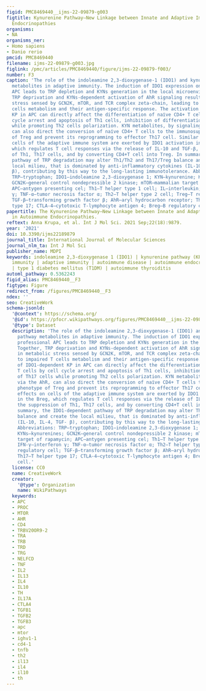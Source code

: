 ```yaml
---
figid: PMC8469440__ijms-22-09879-g003
figtitle: Kynurenine Pathway—New Linkage between Innate and Adaptive Immunity in Autoimmune
  Endocrinopathies
organisms:
- NA
organisms_ner:
- Homo sapiens
- Danio rerio
pmcid: PMC8469440
filename: ijms-22-09879-g003.jpg
figlink: /pmc/articles/PMC8469440/figure/ijms-22-09879-f003/
number: F3
caption: 'The role of the indoleamine 2,3-dioxygenase-1 (IDO1) and kynurenine pathway
  metabolites in adaptive immunity. The induction of IDO1 expression on professional
  APC leads to TRP depletion and KYNs generation in the local microenvironment. Together,
  TRP deprivation and KYNs-dependent activation of AhR signaling result in metabolic
  stress sensed by GCN2K, mTOR, and TCR complex zeta-chain, leading to impaired T
  cells metabolism and their antigen-specific response. The activation of IDO1-dependent
  KP in APC can directly affect the differentiation of naїve CD4+ T cells by cell
  cycle arrest and apoptosis of Th1 cells, inhibition of differentiation of Th17 cells
  while promoting Th2 cells polarization. KYN metabolites, by signaling via the AhR,
  can also direct the conversion of naїve CD4+ T cells to the immunosuppressive phenotype
  of Treg and prevent its reprogramming to effector Th17 cell. Similar effects on
  cells of the adaptive immune system are exerted by IDO1 activation in the Breg,
  which regulates T cell responses via the release of IL-10 and TGF-β, the suppression
  of Th1, Th17 cells, and by converting CD4+T cell into Treg. In summary, the IDO1-dependent
  pathway of TRP degradation may alter Th1/Th2 and Th17/Treg balance and create the
  local milieu, that is dominated by anti-inflammatory cytokines (IL-10, IL-4, TGF-
  β), contributing by this way to the long-lasting immunotolerance. Abbreviations:
  TRP—tryptophan; IDO1—indoleamine 2,3-dioxygenase 1; KYN—kynurenine; KYNs—kynurenines;
  GCN2K—general control nondepressible 2 kinase; mTOR—mammalian target of rapamycin;
  APC—antygen presenting cel; Th1—T helper type 1 cell; IL—interleukin; IFN-γ—interferon
  γ; TNF-α—tumor necrosis factor α; Th2—T helper type 2 cell; Treg—T regulatory cell;
  TGF-β—transforming growth factor β; AhR—aryl hydrocarbon receptor; Th17—T helper
  type 17; CTLA-4—cytotoxic T-lymphocyte antigen 4; Breg—B regulatory cell.'
papertitle: The Kynurenine Pathway—New Linkage between Innate and Adaptive Immunity
  in Autoimmune Endocrinopathies.
reftext: Anna Krupa, et al. Int J Mol Sci. 2021 Sep;22(18):9879.
year: '2021'
doi: 10.3390/ijms22189879
journal_title: International Journal of Molecular Sciences
journal_nlm_ta: Int J Mol Sci
publisher_name: MDPI
keywords: indoleamine 2,3-dioxygenase 1 (IDO1) | kynurenine pathway (KP) | innate
  immunity | adaptive immunity | autoimmune disease | autoimmune endocrinopathies
  | type 1 diabetes mellitus (T1DM) | autoimmune thyroiditis
automl_pathway: 0.5362243
figid_alias: PMC8469440__F3
figtype: Figure
redirect_from: /figures/PMC8469440__F3
ndex: ''
seo: CreativeWork
schema-jsonld:
  '@context': https://schema.org/
  '@id': https://pfocr.wikipathways.org/figures/PMC8469440__ijms-22-09879-g003.html
  '@type': Dataset
  description: 'The role of the indoleamine 2,3-dioxygenase-1 (IDO1) and kynurenine
    pathway metabolites in adaptive immunity. The induction of IDO1 expression on
    professional APC leads to TRP depletion and KYNs generation in the local microenvironment.
    Together, TRP deprivation and KYNs-dependent activation of AhR signaling result
    in metabolic stress sensed by GCN2K, mTOR, and TCR complex zeta-chain, leading
    to impaired T cells metabolism and their antigen-specific response. The activation
    of IDO1-dependent KP in APC can directly affect the differentiation of naїve CD4+
    T cells by cell cycle arrest and apoptosis of Th1 cells, inhibition of differentiation
    of Th17 cells while promoting Th2 cells polarization. KYN metabolites, by signaling
    via the AhR, can also direct the conversion of naїve CD4+ T cells to the immunosuppressive
    phenotype of Treg and prevent its reprogramming to effector Th17 cell. Similar
    effects on cells of the adaptive immune system are exerted by IDO1 activation
    in the Breg, which regulates T cell responses via the release of IL-10 and TGF-β,
    the suppression of Th1, Th17 cells, and by converting CD4+T cell into Treg. In
    summary, the IDO1-dependent pathway of TRP degradation may alter Th1/Th2 and Th17/Treg
    balance and create the local milieu, that is dominated by anti-inflammatory cytokines
    (IL-10, IL-4, TGF- β), contributing by this way to the long-lasting immunotolerance.
    Abbreviations: TRP—tryptophan; IDO1—indoleamine 2,3-dioxygenase 1; KYN—kynurenine;
    KYNs—kynurenines; GCN2K—general control nondepressible 2 kinase; mTOR—mammalian
    target of rapamycin; APC—antygen presenting cel; Th1—T helper type 1 cell; IL—interleukin;
    IFN-γ—interferon γ; TNF-α—tumor necrosis factor α; Th2—T helper type 2 cell; Treg—T
    regulatory cell; TGF-β—transforming growth factor β; AhR—aryl hydrocarbon receptor;
    Th17—T helper type 17; CTLA-4—cytotoxic T-lymphocyte antigen 4; Breg—B regulatory
    cell.'
  license: CC0
  name: CreativeWork
  creator:
    '@type': Organization
    name: WikiPathways
  keywords:
  - APC
  - PROC
  - MTOR
  - AHR
  - CD4
  - TRBV20OR9-2
  - TRA
  - TRB
  - TRD
  - TRG
  - NELFCD
  - TNF
  - IL2
  - IL13
  - IL4
  - IL10
  - TH
  - IL17A
  - CTLA4
  - TGFB1
  - TGFB2
  - TGFB3
  - apc
  - mtor
  - ighv1-1
  - cd4-1
  - tnfb
  - th2
  - il13
  - il4
  - il10
  - th
---
```

